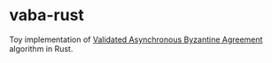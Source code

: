 # vaba-rust
Toy implementation of [Validated Asynchronous Byzantine Agreement](https://arxiv.org/abs/1811.01332) algorithm in Rust.
